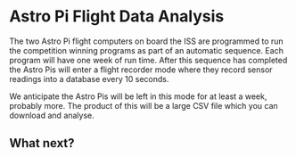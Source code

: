 # Astro Pi Flight Data Analysis

The two Astro Pi flight computers on board the ISS are programmed to run the competition winning programs as part of an automatic sequence.  Each program will have one week of run time. After this sequence has completed the Astro Pis will enter a flight recorder mode where they record sensor readings into a database every 10 seconds.

We anticipate the Astro Pis will be left in this mode for at least a week, probably more. The product of this will be a large CSV file which you can download and analyse.


## What next?

